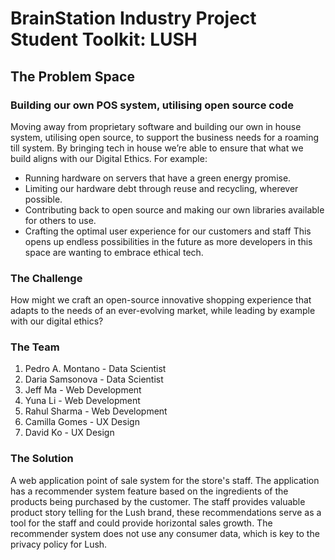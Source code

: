 # BrainStation Industry Project Student Toolkit: LUSH

## The Problem Space

### Building our own POS system, utilising open source code

Moving away from proprietary software and building our own in house system,
utilising open source, to support the business needs for a roaming till system.
By bringing tech in house we’re able to ensure that what we build aligns with our Digital Ethics. For example:
- Running hardware on servers that have a green energy promise.
- Limiting our hardware debt through reuse and recycling, wherever
possible.
- Contributing back to open source and making our own libraries available
for others to use.
- Crafting the optimal user experience for our customers and staff
This opens up endless possibilities in the future as more developers in this space are wanting to embrace ethical tech.

### The Challenge

How might we craft an open-source innovative shopping experience that adapts to the needs of an ever-evolving market, while leading by example with our digital ethics? 

### The Team
1. Pedro A. Montano - Data Scientist
2. Daria Samsonova - Data Scientist
3. Jeff Ma - Web Development
4. Yuna Li - Web Development
5. Rahul Sharma - Web Development
6. Camilla Gomes - UX Design
7. David Ko - UX Design

### The Solution
A web application point of sale system for the store's staff. The application has a recommender system feature based on the ingredients of the products being purchased by the customer. The staff provides valuable product story telling for the Lush brand, these recommendations serve as a tool for the staff and could provide horizontal sales growth. The recommender system does not use any consumer data, which is key to the privacy policy for Lush.
